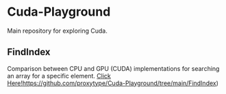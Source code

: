 # Cuda-Playground
Main repository for exploring Cuda.

## FindIndex
Comparison between CPU and GPU (CUDA) implementations for searching an array for a specific element.
[Click Here!](https://github.com/proxytype/Cuda-Playground/tree/main/FindIndex)https://github.com/proxytype/Cuda-Playground/tree/main/FindIndex)
